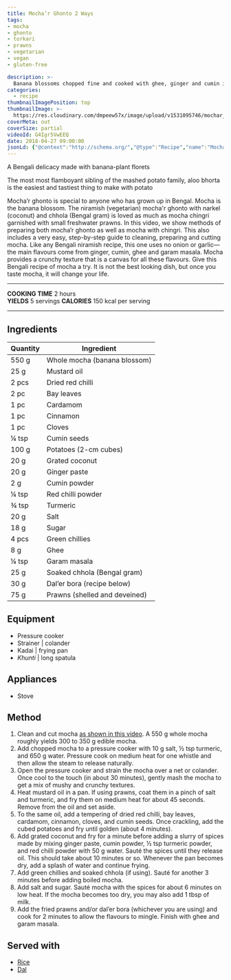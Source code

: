 ```yaml
---
title: Mocha’r Ghonto 2 Ways
tags:
- mocha
- ghonto
- torkari
- prawns
- vegetarian
- vegan
- gluten-free

description: >-
  Banana blossoms chopped fine and cooked with ghee, ginger and cumin into one of Bengal’s favourite vegetable sides.
categories:
  - recipe
thumbnailImagePosition: top
thumbnailImage: >-
  https://res.cloudinary.com/dmpeew57x/image/upload/v1531095746/mochar_ghonto_16x9_kux4xy.png
coverMeta: out
coverSize: partial
videoId: G4Igr5VwEEQ
date: 2018-04-27 09:00:00
jsonLd: {"@context":"http://schema.org/","@type":"Recipe","name":"Mocha'r Ghonto","author":"Bong Eats","image":"https://res.cloudinary.com/dmpeew57x/image/upload/v1531095746/mochar_ghonto_16x9_kux4xy.png","description":"Banana blossoms chopped fine and cooked with ghee, ginger and cumin into one of Bengal’s favourite vegetable sides.","prepTime":"PT60M","totalTime":"PT120M","recipeYield":"5 servings", "nutrition":{"@type":"NutritionInformation","servingSize":"5 servings","calories":"150 calories"}, "recipeIngredient":["550 g Whole mocha (banana blossom)","25 g Mustard oil","2 pcs Dried red chilli","2 pc Bay leaves","1 pc Cardamom","1 pc Cinnamon","1 pc Cloves","¼ tsp Cumin seeds","100 g Potatoes (2-cm cubes)","20 g Grated coconut","20 g Ginger paste","2 g Cumin powder","¼ tsp Red chilli powder","¾ tsp Turmeric","20 g Salt","18 g Sugar","4 pcs Green chillies","8 g Ghee","¼ tsp Garam masala","25 g Soaked chhola (Bengal gram)","30 g Dal’er bora (recipe below)","75 g Prawns (shelled and deveined)"],"recipeInstructions":["1. Clean and cut mocha as shown in this video. A 550 g whole mocha roughly yields 300 to 350 g edible mocha.", "2. Add chopped mocha to a pressure cooker with 10 g salt, ½ tsp turmeric, and 650 g water. Pressure cook on medium heat for one whistle and then allow the steam to release naturally.", "3. Open the pressure cooker and strain the mocha over a net or colander. Once cool to the touch (in about 30 minutes), gently mash the mocha to get a mix of mushy and crunchy textures.", "4. Heat mustard oil in a pan. If using prawns, coat them in a pinch of salt and turmeric, and fry them on medium heat for about 45 seconds. Remove from the oil and set aside.", "5. To the same oil, add a tempering of dried red chilli, bay leaves, cardamom, cinnamon, cloves, and cumin seeds. Once crackling, add the cubed potatoes and fry until golden (about 4 minutes).", "6. Add grated coconut and fry for a minute before adding a slurry of spices made by mixing ginger paste, cumin powder, ½ tsp turmeric powder, and red chilli powder with 50 g water. Sauté the spices until they release oil. This should take about 10 minutes or so. Whenever the pan becomes dry, add a splash of water and continue frying.", "7. Add green chillies and soaked chhola (if using). Sauté for another 3 minutes before adding boiled mocha.", "8. Add salt and sugar. Sauté mocha with the spices for about 6 minutes on low heat. If the mocha becomes too dry, you may also add 1 tbsp of milk.", "9. Add the fried prawns and/or dal’er bora (whichever you are using) and cook for 2 minutes to allow the flavours to mingle. Finish with ghee and garam masala."]}
---
```


<p class="post-byline">A Bengali delicacy made with banana-plant florets</p>

<p class="post-intro">The most most flamboyant sibling of the mashed potato family, aloo bhorta is the easiest and tastiest thing to make with potato</p>

<!-- more -->

<span class="dropcap">M</span>ocha’r ghonto is special to anyone who has grown up in Bengal. Mocha is the banana blossom. The niramish (vegetarian) mocha'r ghonto with narkel (coconut) and chhola (Bengal gram) is loved as much as mocha chingri garnished with small freshwater prawns. In this video, we show methods of preparing both mocha’r ghonto as well as mocha with chingri. This also includes a very easy, step-by-step guide to cleaning, preparing and cutting mocha. Like any Bengali niramish recipe, this one uses no onion or garlic—the main flavours come from ginger, cumin, ghee and garam masala. Mocha provides a crunchy texture that is a canvas for all these flavours. Give this Bengali recipe of mocha a try. It is not the best looking dish, but once you taste mocha, it will change your life.

***

**COOKING TIME** 2 hours   
**YIELDS** 5 servings
**CALORIES** 150 kcal per serving
***

## Ingredients
| Quantity | Ingredient                    | 
|----------|-------------------------------|
|    550 g | Whole mocha (banana blossom)  |
|     25 g | Mustard oil                   |
|    2 pcs | Dried red chilli              |
|     2 pc | Bay leaves                    |
|     1 pc | Cardamom                      |
|     1 pc | Cinnamon                      |
|     1 pc | Cloves                        |
|    ¼ tsp | Cumin seeds                   |
|    100 g | Potatoes (2-cm cubes)         |
|     20 g | Grated coconut                |
|     20 g | Ginger paste                  |
|      2 g | Cumin powder                  |
|    ¼ tsp | Red chilli powder             |
|    ¾ tsp | Turmeric                      |
|     20 g | Salt                          |
|     18 g | Sugar                         |
|    4 pcs | Green chillies                |
|      8 g | Ghee                          |
|    ¼ tsp | Garam masala                  |
|     25 g | Soaked chhola (Bengal gram)   |
|     30 g | Dal’er bora (recipe below)    |
|     75 g | Prawns (shelled and deveined) |



## Equipment
- Pressure cooker
- Strainer | colander
- Kadai | frying pan
- _Khunti_ | long spatula


## Appliances
- Stove

## Method

1. Clean and cut mocha [as shown in this video](https://www.youtube.com/watch?v=G4Igr5VwEEQ). A 550 g whole mocha roughly yields 300 to 350 g edible mocha. 
2. Add chopped mocha to a pressure cooker with 10 g salt, ½ tsp turmeric, and 650 g water. Pressure cook on medium heat for one whistle and then allow the steam to release naturally. 
3. Open the pressure cooker and strain the mocha over a net or colander. Once cool to the touch (in about 30 minutes), gently mash the mocha to get a mix of mushy and crunchy textures.
4. Heat mustard oil in a pan. If using prawns, coat them in a pinch of salt and turmeric, and fry them on medium heat for about 45 seconds. Remove from the oil and set aside. 
5. To the same oil, add a tempering of dried red chilli, bay leaves, cardamom, cinnamon, cloves, and cumin seeds. Once crackling, add the cubed potatoes and fry until golden (about 4 minutes). 
6. Add grated coconut and fry for a minute before adding a slurry of spices made by mixing ginger paste, cumin powder, ½ tsp turmeric powder, and red chilli powder with 50 g water. Sauté the spices until they release oil. This should take about 10 minutes or so. Whenever the pan becomes dry, add a splash of water and continue frying. 
7. Add green chillies and soaked chhola (if using). Sauté for another 3 minutes before adding boiled mocha.
8. Add salt and sugar. Sauté mocha with the spices for about 6 minutes on low heat. If the mocha becomes too dry, you may also add 1 tbsp of milk. 
9. Add the fried prawns and/or dal’er bora (whichever you are using) and cook for 2 minutes to allow the flavours to mingle. Finish with ghee and garam masala.



## Served with
- [Rice](/how-to/cook-the-perfect-rice/)
- [Dal](/tags/dal/)